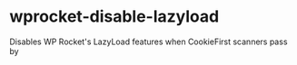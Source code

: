 # wprocket-disable-lazyload
Disables WP Rocket's LazyLoad features when CookieFirst scanners pass by

